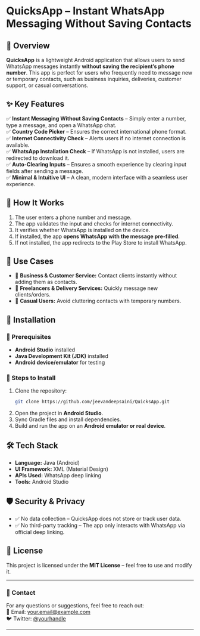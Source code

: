 # QuicksApp – Instant WhatsApp Messaging Without Saving Contacts

## 🚀 Overview

**QuicksApp** is a lightweight Android application that allows users to send WhatsApp messages instantly **without saving the recipient’s phone number**. This app is perfect for users who frequently need to message new or temporary contacts, such as business inquiries, deliveries, customer support, or casual conversations.

## ✨ Key Features

✅ **Instant Messaging Without Saving Contacts** – Simply enter a number, type a message, and open a WhatsApp chat.\
✅ **Country Code Picker** – Ensures the correct international phone format.\
✅ **Internet Connectivity Check** – Alerts users if no internet connection is available.\
✅ **WhatsApp Installation Check** – If WhatsApp is not installed, users are redirected to download it.\
✅ **Auto-Clearing Inputs** – Ensures a smooth experience by clearing input fields after sending a message.\
✅ **Minimal & Intuitive UI** – A clean, modern interface with a seamless user experience.

## 📌 How It Works

1. The user enters a phone number and message.
2. The app validates the input and checks for internet connectivity.
3. It verifies whether WhatsApp is installed on the device.
4. If installed, the app **opens WhatsApp with the message pre-filled**.
5. If not installed, the app redirects to the Play Store to install WhatsApp.

## 📌 Use Cases

- 💼 **Business & Customer Service:** Contact clients instantly without adding them as contacts.
- 🚚 **Freelancers & Delivery Services:** Quickly message new clients/orders.
- 👥 **Casual Users:** Avoid cluttering contacts with temporary numbers.

## 📲 Installation

### 💺 Prerequisites

- **Android Studio** installed
- **Java Development Kit (JDK)** installed
- **Android device/emulator** for testing

### 💺 Steps to Install

1. Clone the repository:
   ```sh
   git clone https://github.com/jeevandeepsaini/QuicksApp.git
   ```
2. Open the project in **Android Studio**.
3. Sync Gradle files and install dependencies.
4. Build and run the app on an **Android emulator or real device**.

## 🛠️ Tech Stack

- **Language:** Java (Android)
- **UI Framework:** XML (Material Design)
- **APIs Used:** WhatsApp deep linking
- **Tools:** Android Studio

## 🛡️ Security & Privacy

- ✅ No data collection – QuicksApp does not store or track user data.
- ✅ No third-party tracking – The app only interacts with WhatsApp via official deep linking.

## 📝 License

This project is licensed under the **MIT License** – feel free to use and modify it.

---

### 📧 Contact

For any questions or suggestions, feel free to reach out:\
📩 Email: [your.email@example.com](mailto\:jeevandeepsaini@gmail.com)\
🐦 Twitter: [@yourhandle](https://twitter.com/jeevandeepsaini)

---

